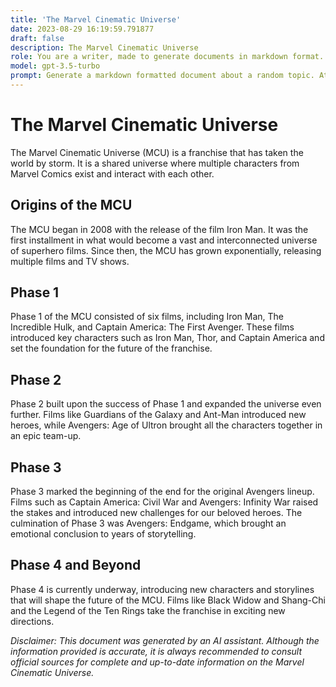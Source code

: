 ```yaml
---
title: 'The Marvel Cinematic Universe'
date: 2023-08-29 16:19:59.791877
draft: false
description: The Marvel Cinematic Universe
role: You are a writer, made to generate documents in markdown format. It is very important that all of the documents you generate are in valid markdown format.
model: gpt-3.5-turbo
prompt: Generate a markdown formatted document about a random topic. At the bottom, include a disclaimer explaining that the document was generated by you. The first line of the document should be the title. Make sure that the entire document is in proper markdown format, using a mix of various tags to make the document visually appealing.
---
```


# The Marvel Cinematic Universe

The Marvel Cinematic Universe (MCU) is a franchise that has taken the world by storm. It is a shared universe where multiple characters from Marvel Comics exist and interact with each other.

## Origins of the MCU

The MCU began in 2008 with the release of the film Iron Man. It was the first installment in what would become a vast and interconnected universe of superhero films. Since then, the MCU has grown exponentially, releasing multiple films and TV shows.

## Phase 1

Phase 1 of the MCU consisted of six films, including Iron Man, The Incredible Hulk, and Captain America: The First Avenger. These films introduced key characters such as Iron Man, Thor, and Captain America and set the foundation for the future of the franchise.

## Phase 2

Phase 2 built upon the success of Phase 1 and expanded the universe even further. Films like Guardians of the Galaxy and Ant-Man introduced new heroes, while Avengers: Age of Ultron brought all the characters together in an epic team-up.

## Phase 3

Phase 3 marked the beginning of the end for the original Avengers lineup. Films such as Captain America: Civil War and Avengers: Infinity War raised the stakes and introduced new challenges for our beloved heroes. The culmination of Phase 3 was Avengers: Endgame, which brought an emotional conclusion to years of storytelling.

## Phase 4 and Beyond

Phase 4 is currently underway, introducing new characters and storylines that will shape the future of the MCU. Films like Black Widow and Shang-Chi and the Legend of the Ten Rings take the franchise in exciting new directions.

_Disclaimer: This document was generated by an AI assistant. Although the information provided is accurate, it is always recommended to consult official sources for complete and up-to-date information on the Marvel Cinematic Universe._